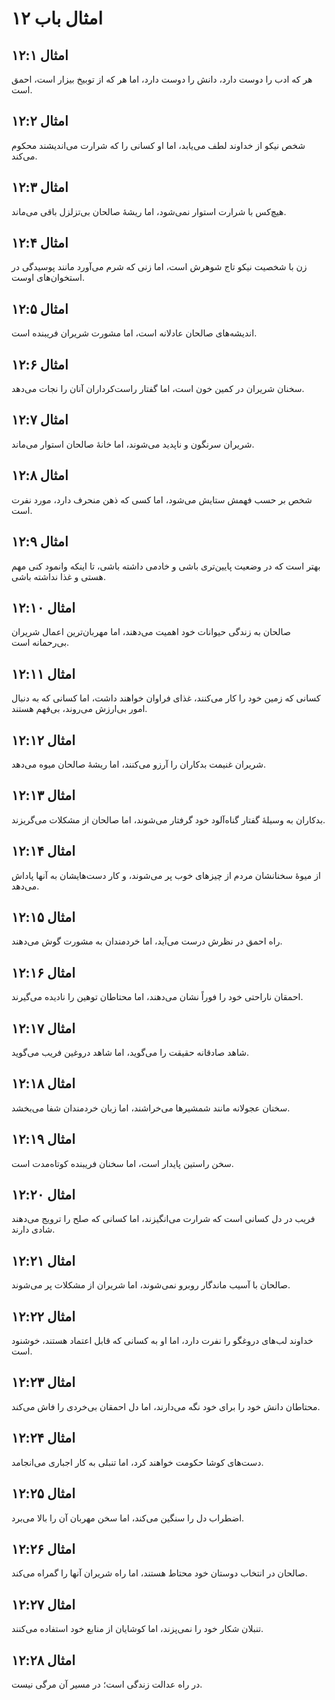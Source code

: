 # امثال باب ۱۲

## امثال ۱۲:۱
هر که ادب را دوست دارد، دانش را دوست دارد، اما هر که از توبیخ بیزار است، احمق است.

## امثال ۱۲:۲
شخص نیکو از خداوند لطف می‌یابد، اما او کسانی را که شرارت می‌اندیشند محکوم می‌کند.

## امثال ۱۲:۳
هیچ‌کس با شرارت استوار نمی‌شود، اما ریشهٔ صالحان بی‌تزلزل باقی می‌ماند.

## امثال ۱۲:۴
زن با شخصیت نیکو تاج شوهرش است، اما زنی که شرم می‌آورد مانند پوسیدگی در استخوان‌های اوست.

## امثال ۱۲:۵
اندیشه‌های صالحان عادلانه است، اما مشورت شریران فریبنده است.

## امثال ۱۲:۶
سخنان شریران در کمین خون است، اما گفتار راست‌کرداران آنان را نجات می‌دهد.

## امثال ۱۲:۷
شریران سرنگون و ناپدید می‌شوند، اما خانهٔ صالحان استوار می‌ماند.

## امثال ۱۲:۸
شخص بر حسب فهمش ستایش می‌شود، اما کسی که ذهن منحرف دارد، مورد نفرت است.

## امثال ۱۲:۹
بهتر است که در وضعیت پایین‌تری باشی و خادمی داشته باشی، تا اینکه وانمود کنی مهم هستی و غذا نداشته باشی.

## امثال ۱۲:۱۰
صالحان به زندگی حیوانات خود اهمیت می‌دهند، اما مهربان‌ترین اعمال شریران بی‌رحمانه است.

## امثال ۱۲:۱۱
کسانی که زمین خود را کار می‌کنند، غذای فراوان خواهند داشت، اما کسانی که به دنبال امور بی‌ارزش می‌روند، بی‌فهم هستند.

## امثال ۱۲:۱۲
شریران غنیمت بدکاران را آرزو می‌کنند، اما ریشهٔ صالحان میوه می‌دهد.

## امثال ۱۲:۱۳
بدکاران به وسیلهٔ گفتار گناه‌آلود خود گرفتار می‌شوند، اما صالحان از مشکلات می‌گریزند.

## امثال ۱۲:۱۴
از میوهٔ سخنانشان مردم از چیزهای خوب پر می‌شوند، و کار دست‌هایشان به آنها پاداش می‌دهد.

## امثال ۱۲:۱۵
راه احمق در نظرش درست می‌آید، اما خردمندان به مشورت گوش می‌دهند.

## امثال ۱۲:۱۶
احمقان ناراحتی خود را فوراً نشان می‌دهند، اما محتاطان توهین را نادیده می‌گیرند.

## امثال ۱۲:۱۷
شاهد صادقانه حقیقت را می‌گوید، اما شاهد دروغین فریب می‌گوید.

## امثال ۱۲:۱۸
سخنان عجولانه مانند شمشیرها می‌خراشند، اما زبان خردمندان شفا می‌بخشد.

## امثال ۱۲:۱۹
سخن راستین پایدار است، اما سخنان فریبنده کوتاه‌مدت است.

## امثال ۱۲:۲۰
فریب در دل کسانی است که شرارت می‌انگیزند، اما کسانی که صلح را ترویج می‌دهند شادی دارند.

## امثال ۱۲:۲۱
صالحان با آسیب ماندگار روبرو نمی‌شوند، اما شریران از مشکلات پر می‌شوند.

## امثال ۱۲:۲۲
خداوند لب‌های دروغگو را نفرت دارد، اما او به کسانی که قابل اعتماد هستند، خوشنود است.

## امثال ۱۲:۲۳
محتاطان دانش خود را برای خود نگه می‌دارند، اما دل احمقان بی‌خردی را فاش می‌کند.

## امثال ۱۲:۲۴
دست‌های کوشا حکومت خواهند کرد، اما تنبلی به کار اجباری می‌انجامد.

## امثال ۱۲:۲۵
اضطراب دل را سنگین می‌کند، اما سخن مهربان آن را بالا می‌برد.

## امثال ۱۲:۲۶
صالحان در انتخاب دوستان خود محتاط هستند، اما راه شریران آنها را گمراه می‌کند.

## امثال ۱۲:۲۷
تنبلان شکار خود را نمی‌پزند، اما کوشایان از منابع خود استفاده می‌کنند.

## امثال ۱۲:۲۸
در راه عدالت زندگی است؛ در مسیر آن مرگی نیست.
